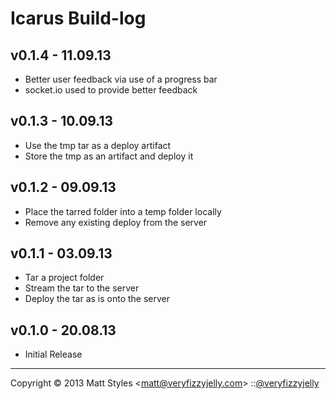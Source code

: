 # Icarus Build-log

## v0.1.4 - 11.09.13

* Better user feedback via use of a progress bar
* socket.io used to provide better feedback

## v0.1.3 - 10.09.13

* Use the tmp tar as a deploy artifact
* Store the tmp as an artifact and deploy it

## v0.1.2 - 09.09.13

* Place the tarred folder into a temp folder locally
* Remove any existing deploy from the server

## v0.1.1 - 03.09.13

* Tar a project folder
* Stream the tar to the server
* Deploy the tar as is onto the server

## v0.1.0 - 20.08.13

* Initial Release

---
Copyright © 2013 Matt Styles &lt;matt@veryfizzyjelly.com&gt; ::[@veryfizzyjelly](https://twitter.com/veryfizzyjelly)